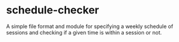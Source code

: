 schedule-checker
===============

A simple file format and module for specifying a weekly schedule of sessions and checking if a given time is within a session or not.
